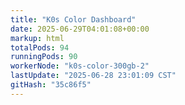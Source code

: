 ```yaml
---
title: "K0s Color Dashboard"
date: 2025-06-29T04:01:08+00:00
markup: html
totalPods: 94
runningPods: 90
workerNode: "k0s-color-300gb-2"
lastUpdate: "2025-06-28 23:01:09 CST"
gitHash: "35c86f5"
---
```


<!-- This content is dynamically updated by the DashboardUpdater Operator -->
<!-- The dashboard UI is rendered by Hugo templates and CSS/JS files -->
